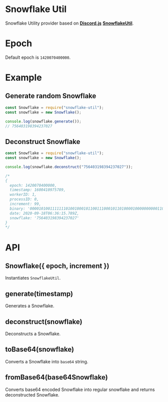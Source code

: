 # Snowflake Util
Snowflake Utility provider based on **[Discord.js](https://discord.js.org)** **[SnowflakeUtil](https://discord.js.org/#/docs/main/stable/class/SnowflakeUtil)**.

# Epoch
Default epoch is `1420070400000`.

# Example
## Generate random Snowflake

```js
const Snowflake = require("snowflake-util");
const snowflake = new Snowflake();

console.log(snowflake.generate());
// 756403198394237027
```

## Deconstruct Snowflake

```js
const Snowflake = require("snowflake-util");
const snowflake = new Snowflake();

console.log(snowflake.deconstruct("756403198394237027"));

/*
{
  epoch: 1420070400000,
  timestamp: 1600410975789,
  workerID: 1,
  processID: 0,
  increment: 99,
  binary: '0000101001111111010010001011001110001011010000100000000001100011',
  date: 2020-09-18T06:36:15.789Z,
  snowflake: '756403198394237027'
}
*/
```

# API
## Snowflake({ epoch, increment })
Instantiates `SnowflakeUtil`.

## generate(timestamp)
Generates a Snowflake.

## deconstruct(snowflake)
Deconstructs a Snowflake.

## toBase64(snowflake)
Converts a Snowflake into `base64` string.

## fromBase64(base64Snowflake)
Converts base64 encoded Snowflake into regular snowflake and returns deconstructed Snowflake.